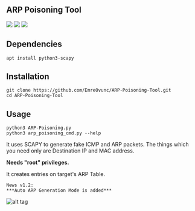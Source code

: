 ## ARP Poisoning Tool 

[![](https://img.shields.io/github/issues/EmreOvunc/ARP-Poisoning-Tool)](https://github.com/EmreOvunc/ARP-Poisoning-Tool/issues)
[![](https://img.shields.io/github/stars/EmreOvunc/ARP-Poisoning-Tool)](https://github.com/EmreOvunc/ARP-Poisoning-Tool/stargazers)
[![](https://img.shields.io/github/forks/EmreOvunc/ARP-Poisoning-Tool)](https://github.com/EmreOvunc/ARP-Poisoning-Tool/network/members)

## Dependencies
```
apt install python3-scapy
```

## Installation

```
git clone https://github.com/EmreOvunc/ARP-Poisoning-Tool.git
cd ARP-Poisoning-Tool
```

## Usage

```
python3 ARP-Poisoning.py
python3 arp_poisoning_cmd.py --help
```


It uses SCAPY to generate fake ICMP and ARP packets.
The things which you need only are Destination IP and MAC address.

**Needs "root" privileges.**

It creates entries on target's ARP Table.

```
News v1.2:
***Auto ARP Generation Mode is added***
```

![alt tag](https://emreovunc.com/projects/ARP-Poisoning.jpeg)
